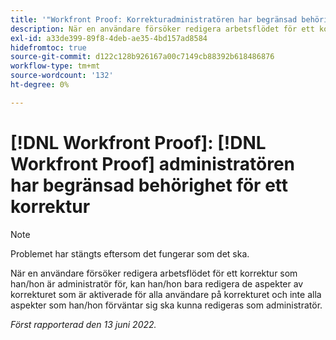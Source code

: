 ```yaml
---
title: '"Workfront Proof: Korrekturadministratören har begränsad behörighet för ett korrektur'
description: När en användare försöker redigera arbetsflödet för ett korrektur som han/hon är administratör för, kan han/hon bara redigera de aspekter av korrekturet som är aktiverade för alla användare på korrekturet och inte alla aspekter som han/hon förväntar sig ska kunna redigeras som administratör.
exl-id: a33de399-89f8-4deb-ae35-4bd157ad8584
hidefromtoc: true
source-git-commit: d122c128b926167a00c7149cb88392b618486876
workflow-type: tm+mt
source-wordcount: '132'
ht-degree: 0%

---
```


# [!DNL Workfront Proof]: [!DNL Workfront Proof] administratören har begränsad behörighet för ett korrektur

>[!NOTE]
>
>Problemet har stängts eftersom det fungerar som det ska.

När en användare försöker redigera arbetsflödet för ett korrektur som han/hon är administratör för, kan han/hon bara redigera de aspekter av korrekturet som är aktiverade för alla användare på korrekturet och inte alla aspekter som han/hon förväntar sig ska kunna redigeras som administratör.

_Först rapporterad den 13 juni 2022._
